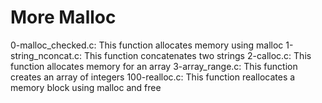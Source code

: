 # More Malloc
0-malloc_checked.c: This function allocates memory using malloc
1-string_nconcat.c: This function concatenates two strings
2-calloc.c: This function allocates memory for an array
3-array_range.c: This function creates an array of integers
100-realloc.c: This function reallocates a memory block using malloc and free
